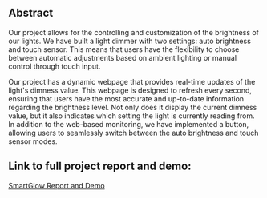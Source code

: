 ## Abstract
Our project allows for the controlling and customization of  the brightness of our lights. We have built a light dimmer with two settings: auto brightness and touch sensor. This means that users have the flexibility to choose between automatic adjustments based on ambient lighting or manual control through touch input.

Our project has a dynamic webpage that provides real-time updates of the light's dimness value. This webpage is designed to refresh every second, ensuring that users have the most accurate and up-to-date information regarding the brightness level. Not only does it display the current dimness value, but it also indicates which setting the light is currently reading from. In addition to the web-based monitoring, we have implemented a button, allowing users to seamlessly switch between the auto brightness and touch sensor modes.  


## Link to full project report and demo:

[SmartGlow Report and Demo](https://docs.google.com/document/d/1I7b6qo9yAp8vGx2lRlsII8xF16L4NXpi/edit?usp=sharing&ouid=104362207527941652470&rtpof=true&sd=true)
